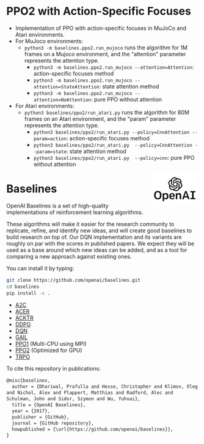 # PPO2 with  Action-Specific Focuses

- Implementation of PPO with action-specific focuses in MuJoCo and Atari environments.
- For MuJoco environments:
    - `python3 -m baselines.ppo2.run_mujoco` runs the algorithm for 1M frames on a Mujoco environment, and the "attention" parameter represents the attention type.
        - `python3 -m baselines.ppo2.run_mujoco --attention=Attention`: action-specific focuses method
        - `python3 -m baselines.ppo2.run_mujoco --attention=StateAttention`: state attention method
        - `python3 -m baselines.ppo2.run_mujoco --attention=NoAttention`: pure PPO without attention
- For Atari environments: 
    - `python3 baselines/ppo2/run_atari.py` runs the algorithm for 80M frames on an Atari environment, and the "param" parameter represents the attention type.
        - `python3 baselines/ppo2/run_atari.py --policy=CnnAttention --param=action`: action-specific focuses method
        - `python3 baselines/ppo2/run_atari.py  --policy=CnnAttention --param=state`: state attention method
        - `python3 baselines/ppo2/run_atari.py  --policy=cnn`: pure PPO without attention

<img src="data/logo.jpg" width=25% align="right" />

# Baselines

OpenAI Baselines is a set of high-quality implementations of reinforcement learning algorithms.

These algorithms will make it easier for the research community to replicate, refine, and identify new ideas, and will create good baselines to build research on top of. Our DQN implementation and its variants are roughly on par with the scores in published papers. We expect they will be used as a base around which new ideas can be added, and as a tool for comparing a new approach against existing ones. 

You can install it by typing:

```bash
git clone https://github.com/openai/baselines.git
cd baselines
pip install -e .
```

- [A2C](baselines/a2c)
- [ACER](baselines/acer)
- [ACKTR](baselines/acktr)
- [DDPG](baselines/ddpg)
- [DQN](baselines/deepq)
- [GAIL](baselines/gail)
- [PPO1](baselines/ppo1) (Multi-CPU using MPI)
- [PPO2](baselines/ppo2) (Optimized for GPU)
- [TRPO](baselines/trpo_mpi)

To cite this repository in publications:

    @misc{baselines,
      author = {Dhariwal, Prafulla and Hesse, Christopher and Klimov, Oleg and Nichol, Alex and Plappert, Matthias and Radford, Alec and Schulman, John and Sidor, Szymon and Wu, Yuhuai},
      title = {OpenAI Baselines},
      year = {2017},
      publisher = {GitHub},
      journal = {GitHub repository},
      howpublished = {\url{https://github.com/openai/baselines}},
    }
